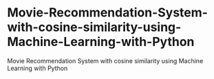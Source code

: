 # Movie-Recommendation-System-with-cosine-similarity-using-Machine-Learning-with-Python
Movie Recommendation System with cosine similarity using Machine Learning with Python
